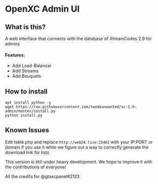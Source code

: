 # OpenXC Admin UI

## What is this?

A web interface that connects with the database of XtreamCodes 2.9 for admins

#### Features:

- Add Load-Balancer
- Add Streams
- Add Bouquets

## How to install

```
apt install python -y
wget https://raw.githubusercontent.com/tweakunwanted/xc-2.9-admin/master/install.py 
python install.py
```

## Known Issues

Edit table.php and replace `http://web24.live:25461` with your IP:PORT or domain if you use it while we figure out a way to correctly generate the download link for lists

This version is still under heavy development. We hope to improve it with the contributions of everyone!

All the credits for @gtaxcpanel#2123

